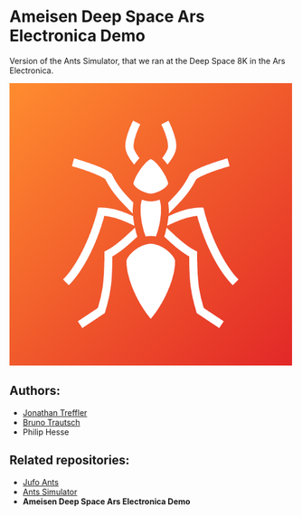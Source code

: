 # Ameisen Deep Space Ars Electronica Demo

Version of the Ants Simulator, that we ran at the Deep Space 8K in the Ars Electronica.

<img src="https://raw.githubusercontent.com/jufo-ameisen-2019/Jufo-Ameisen-2019/master/Logo/Logo.png">

## Authors:
- [Jonathan Treffler](https://github.com/TessyPowder)
- [Bruno Trautsch](https://github.com/alwus)
- Philip Hesse

## Related repositories:
- [Jufo Ants](https://github.com/jufo-ameisen-2019/Jufo-Ameisen-2019)
- [Ants Simulator](https://github.com/jufo-ameisen-2019/ants-simulator)
- __Ameisen Deep Space Ars Electronica Demo__
